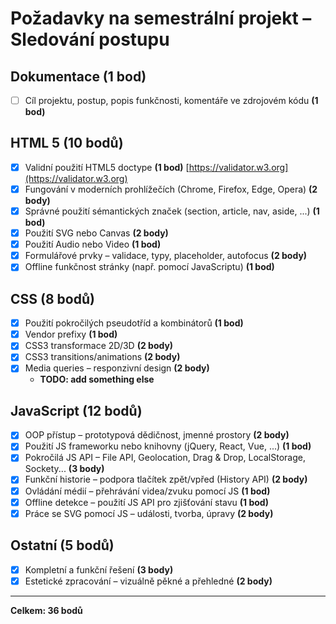 # Požadavky na semestrální projekt – Sledování postupu

## Dokumentace (1 bod)
- [ ] Cíl projektu, postup, popis funkčnosti, komentáře ve zdrojovém kódu **(1 bod)**

## HTML 5 (10 bodů)
- [x] Validní použití HTML5 doctype **(1 bod)** [https://validator.w3.org](https://validator.w3.org)
- [x] Fungování v moderních prohlížečích (Chrome, Firefox, Edge, Opera) **(2 body)**
- [x] Správné použití sémantických značek (section, article, nav, aside, ...) **(1 bod)**
- [x] Použití SVG nebo Canvas **(2 body)**
- [x] Použití Audio nebo Video **(1 bod)**
- [x] Formulářové prvky – validace, typy, placeholder, autofocus **(2 body)**
- [x] Offline funkčnost stránky (např. pomocí JavaScriptu) **(1 bod)**

## CSS (8 bodů)
- [x] Použití pokročilých pseudotříd a kombinátorů **(1 bod)**
- [x] Vendor prefixy **(1 bod)**
- [x] CSS3 transformace 2D/3D **(2 body)**
- [x] CSS3 transitions/animations **(2 body)**
- [x] Media queries – responzivní design **(2 body)** 
  - **TODO: add something else**

## JavaScript (12 bodů)
- [x] OOP přístup – prototypová dědičnost, jmenné prostory **(2 body)**
- [x] Použití JS frameworku nebo knihovny (jQuery, React, Vue, ...) **(1 bod)**
- [x] Pokročilá JS API – File API, Geolocation, Drag & Drop, LocalStorage, Sockety... **(3 body)**
- [x] Funkční historie – podpora tlačítek zpět/vpřed (History API) **(2 body)**
- [x] Ovládání médií – přehrávání videa/zvuku pomocí JS **(1 bod)**
- [x] Offline detekce – použití JS API pro zjišťování stavu **(1 bod)**
- [x] Práce se SVG pomocí JS – události, tvorba, úpravy **(2 body)**

## Ostatní (5 bodů)
- [x] Kompletní a funkční řešení **(3 body)**
- [x] Estetické zpracování – vizuálně pěkné a přehledné **(2 body)**

---

**Celkem: 36 bodů**
